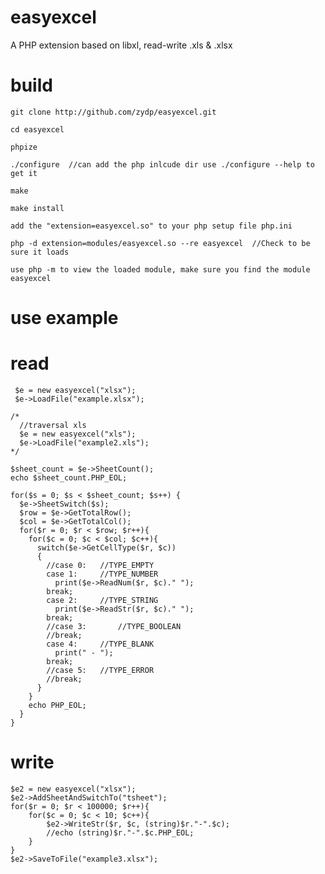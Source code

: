 # easyexcel
A PHP extension based on libxl, read-write .xls & .xlsx

# build
    git clone http://github.com/zydp/easyexcel.git
    
    cd easyexcel
    
    phpize
  
    ./configure  //can add the php inlcude dir use ./configure --help to get it
  
    make
  
    make install
    
    add the "extension=easyexcel.so" to your php setup file php.ini
    
    php -d extension=modules/easyexcel.so --re easyexcel  //Check to be sure it loads
    
    use php -m to view the loaded module, make sure you find the module easyexcel

# use example
# read
     $e = new easyexcel("xlsx");
     $e->LoadFile("example.xlsx");
    
    /*
      //traversal xls
      $e = new easyexcel("xls");
      $e->LoadFile("example2.xls"); 
    */
    
    $sheet_count = $e->SheetCount();
    echo $sheet_count.PHP_EOL;

    for($s = 0; $s < $sheet_count; $s++) {
      $e->SheetSwitch($s);
      $row = $e->GetTotalRow();
      $col = $e->GetTotalCol();
      for($r = 0; $r < $row; $r++){
        for($c = 0; $c < $col; $c++){
          switch($e->GetCellType($r, $c))
          {
            //case 0:	//TYPE_EMPTY
            case 1:		//TYPE_NUMBER
              print($e->ReadNum($r, $c)." ");
            break;
            case 2:		//TYPE_STRING
              print($e->ReadStr($r, $c)." ");
            break;
            //case 3:		//TYPE_BOOLEAN
            //break;
            case 4:		//TYPE_BLANK
              print(" - ");
            break;
            //case 5:	//TYPE_ERROR
            //break;
          }
        }
        echo PHP_EOL;
      }
    }

# write
    $e2 = new easyexcel("xlsx");
    $e2->AddSheetAndSwitchTo("tsheet");
	for($r = 0; $r < 100000; $r++){
		for($c = 0; $c < 10; $c++){
			$e2->WriteStr($r, $c, (string)$r."-".$c);
			//echo (string)$r."-".$c.PHP_EOL;
		}
	}
	$e2->SaveToFile("example3.xlsx");
